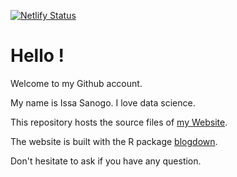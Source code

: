 [![Netlify Status](https://api.netlify.com/api/v1/badges/0a07735e-6436-49c8-8d27-732f97d9cfed/deploy-status)](https://app.netlify.com/sites/ngsanogo/deploys)

# Hello !

Welcome to my Github account.

My name is Issa Sanogo. I love data science.

This repository hosts the source files of [my Website](ngsanogo.rbind.io).

The website is built with the R package [blogdown](https://github.com/rstudio/blogdown).

Don't hesitate to ask if you have any question.

